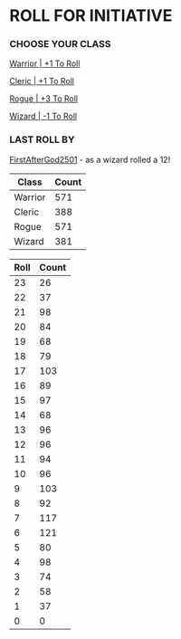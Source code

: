 # ROLL FOR INITIATIVE
### CHOOSE YOUR CLASS

[Warrior | +1 To Roll](https://github.com/benjaminsampica/benjaminsampica/issues/new?title=roll%7Cwarrior&body=Just+click+%27Submit+new+issue%27.)

[Cleric | +1 To Roll](https://github.com/benjaminsampica/benjaminsampica/issues/new?title=roll%7Ccleric&body=Just+click+%27Submit+new+issue%27.)

[Rogue | +3 To Roll](https://github.com/benjaminsampica/benjaminsampica/issues/new?title=roll%7Crogue&body=Just+click+%27Submit+new+issue%27.)

[Wizard | -1 To Roll](https://github.com/benjaminsampica/benjaminsampica/issues/new?title=roll%7Cwizard&body=Just+click+%27Submit+new+issue%27.)
### LAST ROLL BY
[FirstAfterGod2501](https://www.github.com/FirstAfterGod2501) - as a wizard rolled a 12!

|Class|Count|
|-|-|
|Warrior|571|
|Cleric|388|
|Rogue|571|
|Wizard|381|

|Roll|Count|
|-|-|
|23|26
|22|37
|21|98
|20|84
|19|68
|18|79
|17|103
|16|89
|15|97
|14|68
|13|96
|12|96
|11|94
|10|96
|9|103
|8|92
|7|117
|6|121
|5|80
|4|98
|3|74
|2|58
|1|37
|0|0
